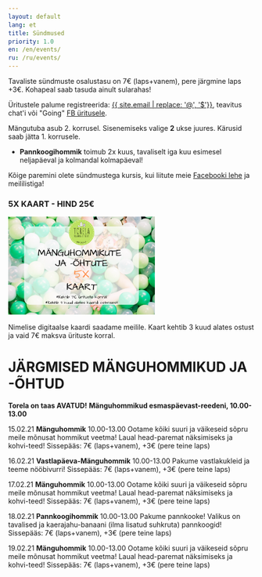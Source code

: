 ```yaml
---
layout: default
lang: et
title: Sündmused
priority: 1.0
en: /en/events/
ru: /ru/events/
---
```


Tavaliste sündmuste osalustasu on 7€ (laps+vanem), pere järgmine laps +3€. Kohapeal saab tasuda ainult sularahas!

Üritustele palume registreerida: [{{ site.email | replace: '@', '$'}}](mailto), teavitus chat'i või "Going" [FB üritusele](https://www.facebook.com/pg/Torelamangutuba/events/).

Mängutuba asub 2. korrusel. Sisenemiseks valige **2** ukse juures. Kärusid saab jätta 1. korrusele.

 * **Pannkoogihommik** toimub 2x kuus, tavaliselt iga kuu esimesel neljapäeval ja kolmandal kolmapäeval!
 
Kõige paremini olete sündmustega kursis, kui liitute meie [Facebooki lehe](https://www.facebook.com/Torelamangutuba/events/) ja meililistiga! 

### 5X KAART - HIND 25€

<img alt="5x kaart" src="5x-kaart.png" height="200">

Nimelise digitaalse kaardi saadame meilile. Kaart kehtib 3 kuud alates ostust ja vaid 7€ maksva ürituste korral.


# JÄRGMISED MÄNGUHOMMIKUD JA -ÕHTUD


**Torela on taas AVATUD!**
**Mänguhommikud esmaspäevast-reedeni, 10.00-13.00**

15.02.21
**Mänguhommik**
10.00-13.00
Ootame kõiki suuri ja väikeseid sõpru meile mõnusat hommikut veetma!
Laual head-paremat näksimiseks ja kohvi-teed!
Sissepääs: 7€ (laps+vanem), +3€ (pere teine laps)


16.02.21
**Vastlapäeva-Mänguhommik**
10.00-13.00
Pakume vastlakukleid ja teeme nööbivurri! 
Sissepääs: 7€ (laps+vanem), +3€ (pere teine laps)


17.02.21
**Mänguhommik**
10.00-13.00
Ootame kõiki suuri ja väikeseid sõpru meile mõnusat hommikut veetma!
Laual head-paremat näksimiseks ja kohvi-teed!
Sissepääs: 7€ (laps+vanem), +3€ (pere teine laps)


18.02.21 
**Pannkoogihommik**
10.00-13.00
Pakume pannkooke! Valikus on tavalised ja kaerajahu-banaani (ilma lisatud suhkruta) pannkoogid!
Sissepääs: 7€ (laps+vanem), +3€ (pere teine laps)


19.02.21
**Mänguhommik**
10.00-13.00
Ootame kõiki suuri ja väikeseid sõpru meile mõnusat hommikut veetma!
Laual head-paremat näksimiseks ja kohvi-teed!
Sissepääs: 7€ (laps+vanem), +3€ (pere teine laps)



